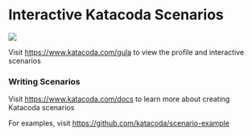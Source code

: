 # Interactive Katacoda Scenarios

[![](http://shields.katacoda.com/katacoda/gula/count.svg)](https://www.katacoda.com/gula "Get your profile on Katacoda.com")

Visit https://www.katacoda.com/gula to view the profile and interactive scenarios

### Writing Scenarios
Visit https://www.katacoda.com/docs to learn more about creating Katacoda scenarios

For examples, visit https://github.com/katacoda/scenario-example
